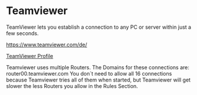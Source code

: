 # Teamviewer

TeamViewer lets you establish a connection to any PC or server within
just a few seconds.

https://www.teamviewer.com/de/

[TeamViewer Profile](teamviewer.yaml)

Teamviewer uses multiple Routers. The Domains for these connections are:
router00.teamviewer.com 
You don´t need to allow all 16 connections because Teamviewer tries all of them when
started, but Teamviewer will get slower the less Routers you allow in the Rules Section.